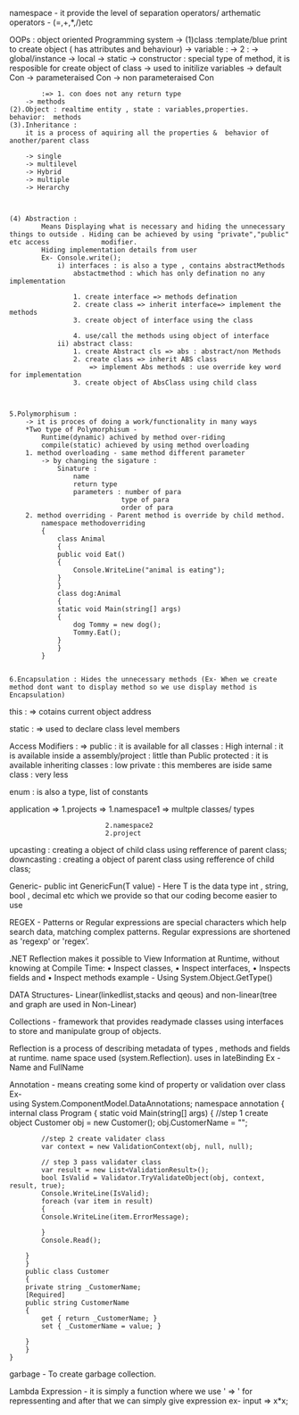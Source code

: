 namespace - it provide the level of separation
operators/ arthematic operators - (=,+,*,/)etc


OOPs : object oriented Programming system
	-> 
	(1)class  :template/blue print to create object ( has attributes and behaviour)
		-> variable : 
			-> 2 :	-> global/instance
					-> local
					-> static
		-> constructor : special type of method, 
						it is resposible for create object of class
						-> used to initilize variables
			->	default Con
			->	parameteraised Con
			->	non parameteraised Con

			:=> 1. con does not any return type
		-> methods
	(2).Object : realtime entity , state : variables,properties.   behavior:  methods
	(3).Inheritance : 
		it is a process of aquiring all the properties &  behavior of another/parent class 

		-> single
		-> multilevel
		-> Hybrid
		-> multiple
		-> Herarchy



	(4) Abstraction :
			Means Displaying what is necessary and hiding the unnecessary things to outside . Hiding can be achieved by using "private","public" etc access 			modifier.
			Hiding implementation details from user
			Ex- Console.write();
				i) interfaces : is also a type , contains abstractMethods
					abstactmethod : which has only defination no any implementation

					1. create interface => methods defination
					2. create class => inherit interface=> implement the methods
					3. create object of interface using the class

					4. use/call the methods using object of interface
				ii) abstract class:
					1. create Abstract cls => abs : abstract/non Methods
					2. create class => inherit ABS class 
						=> implement Abs methods : use override key word for implementation 
					3. create object of AbsClass using child class


				
	5.Polymorphisum : 
		-> it is proces of doing a work/functionality in many ways
		*Two type of Polymorphisum -
			Runtime(dynamic) achived by method over-riding
			compile(static) achieved by using method overloading
		1. method overloading - same method different parameter
			-> by changing the sigature : 
				Sinature : 
					name
					return type
					parameters : number of para
								type of para
								order of para
		2. method overriding - Parent method is override by child method.
			namespace methodoverriding
			{
			    class Animal
			    {
				public void Eat()
				{
				    Console.WriteLine("animal is eating");
				}
			    }
			    class dog:Animal
			    {
				static void Main(string[] args)
				{
				    dog Tommy = new dog(); 
				    Tommy.Eat();
				}
			    }
			}

		
	6.Encapsulation : Hides the unnecessary methods (Ex- When we create method dont want to display method so we use display method is Encapsulation)
	

this : => cotains current object address

static : => used to declare class level members

Access Modifiers : => 
	public : it is available for all classes              		: High
	internal : it is available inside a assembly/project  		: little than Public
	protected : it is available inheriting classes		  	: low
	private : this memberes are iside same class		  	: very less
	
	
enum : is also a type, list of constants

application => 1.projects => 1.namespace1 => multple classes/ types
		
							2.namespace2
							2.project 
							
							
							
upcasting : 
	creating a object of child class using refference of parent class;
downcasting : 
	creating a object of parent class using refference of child class;
	
	
	



Generic-
	public int GenericFun<T>(T value)  -   Here T is the data type int , string, bool , decimal etc which we provide so that our coding become easier to use
	
	
	
	
	
REGEX - Patterns or Regular expressions are special characters which help search data, matching complex patterns.
	Regular expressions are shortened as 'regexp' or 'regex’.	

.NET Reflection makes it possible to View Information at Runtime, without knowing at Compile Time:
• Inspect classes,
• Inspect interfaces,
• Inspects fields and
• Inspect methods
example - Using System.Object.GetType()


DATA Structures- Linear(linkedlist,stacks and qeous) and non-linear(tree and graph are used in Non-Linear)

Collections - 	framework that provides readymade classes
		using interfaces to store and manipulate group of objects.
	
	
Reflection is a process of describing metadata of types , methods and fields at runtime.
	name space used (system.Reflection).
	uses in lateBinding
	Ex - Name and FullName


Annotation -  means creating some kind of property or validation over class
	Ex-		
	using System.ComponentModel.DataAnnotations;
	namespace annotation
	{
	    internal class Program
	    {
		static void Main(string[] args)
		{   //step 1 create object
		    Customer obj = new Customer();
		    obj.CustomerName = "";

		    //step 2 create validater class 
		    var context = new ValidationContext(obj, null, null);

		    // step 3 pass validater class
		    var result = new List<ValidationResult>();
		    bool IsValid = Validator.TryValidateObject(obj, context, result, true);
		    Console.WriteLine(IsValid);
		    foreach (var item in result) 
		    {
			Console.WriteLine(item.ErrorMessage);

		    }
		    Console.Read();

		}
	    }
	    public class Customer
	    {
		private string _CustomerName;
		[Required]
		public string CustomerName
		{
		    get { return _CustomerName; }
		    set { _CustomerName = value; }

		}
	    }
	}
	
garbage - To create garbage collection.
	
	
Lambda Expression - 
		it is simply a function where we use ' => ' for repressenting and after that we can simply give expression 
		ex- input => x*x;
	

	
